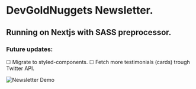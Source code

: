 # DevGoldNuggets Newsletter.

## Running on Nextjs with SASS preprocessor.

### Future updates: 
☐ Migrate to styled-components.
☐ Fetch more testimonials (cards) trough Twitter API.

![Newsletter Demo](public/Newsletter.gif)
